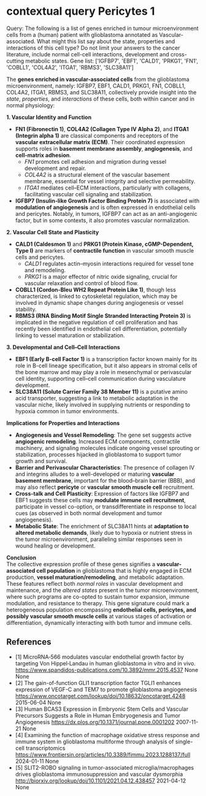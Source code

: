 # contextual query Pericytes 1

Query: The following is a list of genes enriched in tumour microenvironment cells from a (human) patient with glioblastoma  annotated as Vascular-associated.  What might this list say about the state, properties and interactions of this cell type?  Do not limit your answers to the cancer literature,  include normal cell-cell interactions, development and cross-cutting metabolic states.  Gene list: ['IGFBP7', 'EBF1', 'CALD1', 'PRKG1', 'FN1', 'COBLL1', 'COL4A2', 'ITGA1', 'RBMS3', 'SLC38A11']

The **genes enriched in vascular-associated cells** from the glioblastoma microenvironment, namely: IGFBP7, EBF1, CALD1, PRKG1, FN1, COBLL1, COL4A2, ITGA1, RBMS3, and SLC38A11, collectively provide insight into the *state*, *properties*, and *interactions* of these cells, both within cancer and in normal physiology:

**1. Vascular Identity and Function**
- **FN1 (Fibronectin 1)**, **COL4A2 (Collagen Type IV Alpha 2)**, and **ITGA1 (Integrin alpha 1)** are classical components and receptors of the **vascular extracellular matrix (ECM)**. Their coordinated expression supports roles in **basement membrane assembly**, **angiogenesis**, and **cell-matrix adhesion**.
    - *FN1* promotes cell adhesion and migration during vessel development and repair.
    - *COL4A2* is a structural element of the vascular basement membrane, essential for vessel integrity and selective permeability.
    - *ITGA1* mediates cell–ECM interactions, particularly with collagens, facilitating vascular cell signaling and stabilization.
- **IGFBP7 (Insulin-like Growth Factor Binding Protein 7)** is associated with **modulation of angiogenesis** and is often expressed in endothelial cells and pericytes. Notably, in tumors, IGFBP7 can act as an anti-angiogenic factor, but in some contexts, it also promotes vascular normalization.

**2. Vascular Cell State and Plasticity**
- **CALD1 (Caldesmon 1)** and **PRKG1 (Protein Kinase, cGMP-Dependent, Type I)** are markers of **contractile function** in vascular smooth muscle cells and pericytes.
    - *CALD1* regulates actin–myosin interactions required for vessel tone and remodeling.
    - *PRKG1* is a major effector of nitric oxide signaling, crucial for vascular relaxation and control of blood flow.
- **COBLL1 (Cordon-Bleu WH2 Repeat Protein Like 1)**, though less characterized, is linked to cytoskeletal regulation, which may be involved in dynamic shape changes during angiogenesis or vessel stability.
- **RBMS3 (RNA Binding Motif Single Stranded Interacting Protein 3)** is implicated in the negative regulation of cell proliferation and has recently been identified in endothelial cell differentiation, potentially linking to vessel maturation or stabilization.

**3. Developmental and Cell–Cell Interactions**
- **EBF1 (Early B-cell Factor 1)** is a transcription factor known mainly for its role in B-cell lineage specification, but it also appears in stromal cells of the bone marrow and may play a role in mesenchymal or perivascular cell identity, supporting cell–cell communication during vasculature development.
- **SLC38A11 (Solute Carrier Family 38 Member 11)** is a putative amino acid transporter, suggesting a link to metabolic adaptation in the vascular niche, likely involved in supplying nutrients or responding to hypoxia common in tumor environments.

**Implications for Properties and Interactions**
- **Angiogenesis and Vessel Remodeling**: The gene set suggests active **angiogenic remodeling**. Increased ECM components, contractile machinery, and signaling molecules indicate ongoing vessel sprouting or stabilization, processes hijacked in glioblastoma to support tumor growth and survival.
- **Barrier and Perivascular Characteristics**: The presence of collagen IV and integrins alludes to a well-developed or maturing **vascular basement membrane**, important for the blood–brain barrier (BBB), and may also reflect **pericyte** or **vascular smooth muscle cell** recruitment.
- **Cross-talk and Cell Plasticity**: Expression of factors like IGFBP7 and EBF1 suggests these cells may **modulate immune cell recruitment**, participate in vessel co-option, or transdifferentiate in response to local cues (as observed in both normal development and tumor angiogenesis).
- **Metabolic State**: The enrichment of SLC38A11 hints at **adaptation to altered metabolic demands**, likely due to hypoxia or nutrient stress in the tumor microenvironment, paralleling similar responses seen in wound healing or development.

**Conclusion**  
The collective expression profile of these genes signifies a **vascular-associated cell population** in glioblastoma that is highly engaged in ECM production, **vessel maturation/remodeling**, and metabolic adaptation. These features reflect both *normal roles* in vascular development and maintenance, and the *altered states* present in the tumor microenvironment, where such programs are co-opted to sustain tumor expansion, immune modulation, and resistance to therapy. This gene signature could mark a heterogeneous population encompassing **endothelial cells, pericytes, and possibly vascular smooth muscle cells** at various stages of activation or differentiation, dynamically interacting with both tumor and immune cells.



## References

- [1] MicroRNA‑566 modulates vascular endothelial growth factor by targeting Von Hippel‑Landau in human glioblastoma in vitro and in vivo. https://www.spandidos-publications.com/10.3892/mmr.2015.4537 None None
- [2] The gain-of-function GLI1 transcription factor TGLI1 enhances expression of VEGF-C and TEM7 to promote glioblastoma angiogenesis https://www.oncotarget.com/lookup/doi/10.18632/oncotarget.4248 2015-06-04 None
- [3] Human BCAS3 Expression in Embryonic Stem Cells and Vascular Precursors Suggests a Role in Human Embryogenesis and Tumor Angiogenesis https://dx.plos.org/10.1371/journal.pone.0001202 2007-11-21 None
- [4] Examining the function of macrophage oxidative stress response and immune system in glioblastoma multiforme through analysis of single-cell transcriptomics https://www.frontiersin.org/articles/10.3389/fimmu.2023.1288137/full 2024-01-11 None
- [5] SLIT2-ROBO signaling in tumor-associated microglia/macrophages drives glioblastoma immunosuppression and vascular dysmorphia http://biorxiv.org/lookup/doi/10.1101/2021.04.12.438457 2021-04-12 None